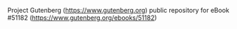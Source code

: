 Project Gutenberg (https://www.gutenberg.org) public repository for
eBook #51182 (https://www.gutenberg.org/ebooks/51182)
